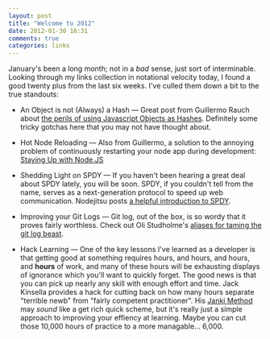 ```yaml
---
layout: post
title: "Welcome to 2012"
date: 2012-01-30 16:31
comments: true
categories: links
---
```

January's been a long month; not in a *bad* sense, just sort of interminable. Looking through my links collection in notational velocity today, I found a good twenty plus from the last six weeks. I've culled them down a bit to the true standouts:

* An Object is not (Always) a Hash &mdash; Great post from Guillermo Rauch about [the perils of using Javascript Objects as Hashes](http://www.devthought.com/2012/01/18/an-object-is-not-a-hash/). Definitely some tricky gotchas here that you may not have thought about.

* Hot Node Reloading &mdash; Also from Guillermo, a solution to the annoying problem of continuously restarting your node app during development: [Staying Up with Node.JS](http://www.devthought.com/2012/01/29/staying-up-with-node-js/)

* Shedding Light on SPDY &mdash; If you haven't been hearing a great deal about SPDY lately, you will be soon. SPDY, if you couldn't tell from the name, serves as a next-generation protocol to speed up web communication. Nodejitsu posts [a helpful introduction to SPDY](http://blog.nodejitsu.com/what-is-node-spdy).

* Improving your Git Logs &mdash; Git log, out of the box, is so wordy that it proves fairly worthless. Check out Oli Studholme's [aliases for taming the git log beast](http://oli.jp/2012/git-powerup/).

* Hack Learning &mdash; One of the key lessons I've learned as a developer is that getting good at something requires hours, and hours, and hours, and **hours** of work, and many of these hours will be exhausting displays of ignorance which you'll want to quickly forget. The good news is that you can pick up nearly any skill with enough effort and time. Jack Kinsella provides a hack for cutting back on how many hours separate "terrible newb" from "fairly competent practitioner". His [Janki Method](http://www.jackkinsella.ie/2011/12/05/janki-method.html) may *sound* like a get rich quick scheme, but it's really just a simple approach to improving your effiency at learning. Maybe you can cut those 10,000 hours of practice to a more managable... 6,000.
